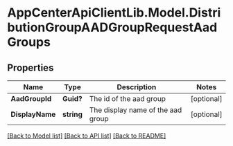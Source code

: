 # AppCenterApiClientLib.Model.DistributionGroupAADGroupRequestAadGroups
## Properties

Name | Type | Description | Notes
------------ | ------------- | ------------- | -------------
**AadGroupId** | **Guid?** | The id of the aad group | [optional] 
**DisplayName** | **string** | The display name of the aad group | [optional] 

[[Back to Model list]](../README.md#documentation-for-models) [[Back to API list]](../README.md#documentation-for-api-endpoints) [[Back to README]](../README.md)

